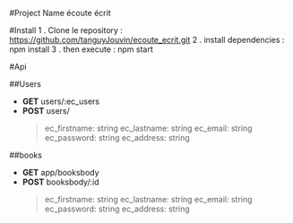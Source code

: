#Project Name
  écoute écrit

#Install
  1 . Clone le repository : https://github.com/tanguyJouvin/ecoute_ecrit.git
  2 . install dependencies : npm install
  3 . then execute : npm start

#Api

##Users
  - **GET** users/:ec_users
  - **POST** users/
    >ec_firstname: string
    >ec_lastname: string
    >ec_email: string
    >ec_password: string
    >ec_address: string

  ##books
  - **GET** app/booksbody
  - **POST** booksbody/:id
    >ec_firstname: string
    >ec_lastname: string
    >ec_email: string
    >ec_password: string
    >ec_address: string